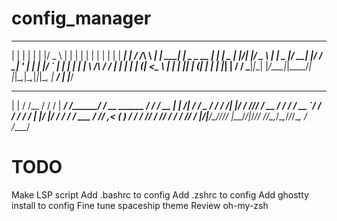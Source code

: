 # config_manager
 _    _      _ _  ___       _        _                 _ _
| |  | |    | | |/ _ \     | |      | |               | | |
| |  | | ___| | / /_\ \ ___| | _____| |__  _   _  __ _| | |_   _ 
| |/\| |/ _ \ | |  _  |/ __| |/ / __| '_ \| | | |/ _` | | | | | |
\  /\  /  __/ | | | | | (__|   <\__ \ | | | |_| | (_| | | | |_| |
 \/  \/ \___|_|_\_| |_/\___|_|\_\___/_| |_|\__,_|\__,_|_|_|\__, |
                                                            __/ |
                                                           |___/ 


 _       __     _______        __        __                ____
| |     / /__  / / /   | _____/ /_______/ /_  __  ______ _/ / /_  __
| | /| / / _ \/ / / /| |/ ___/ //_/ ___/ __ \/ / / / __ `/ / / / / /
| |/ |/ /  __/ / / ___ / /__/ ,< (__  ) / / / /_/ / /_/ / / / /_/ /
|__/|__/\___/_/_/_/  |_\___/_/|_/____/_/ /_/\__,_/\__,_/_/_/\__, /
                                                           /____/


# TODO
Make LSP script
Add .bashrc to config
Add .zshrc to config
Add ghostty install to config
Fine tune spaceship theme
Review oh-my-zsh

